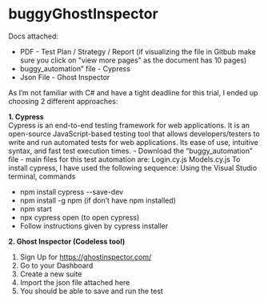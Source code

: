 # buggyGhostInspector

Docs attached:
- PDF - Test Plan / Strategy / Report (if visualizing the file in Gitbub make sure you click on "view more pages" as the document has 10 pages)
- buggy_automation” file - Cypress
- Json File - Ghost Inspector

As I’m not familiar with C# and have a tight deadline for this trial, I ended up choosing 2 different approaches:
 
**1. Cypress**   
Cypress is an end-to-end testing framework for web applications. It is an open-source JavaScript-based testing tool that allows developers/testers to       write and run automated tests for web applications. Its ease of use, intuitive syntax, and fast test execution times.
      - Download the “buggy_automation” file
       - main files for this test automation are:
         Login.cy.js
         Models.cy.js
To install cypress, I have used the following sequence:
  Using the Visual Studio terminal, commands
  - npm install cypress --save-dev
  - npm install -g npm (if don’t have npm installed)
  - npm start       
  - npx cypress open   (to open cypress)    
  - Follow instructions given by cypress installer


**2. Ghost Inspector (Codeless tool)**
  1. Sign Up for https://ghostinspector.com/
  2. Go to your Dashboard
  3. Create a new suite
  4. Import the json file attached here
  5. You should be able to save and run the test
